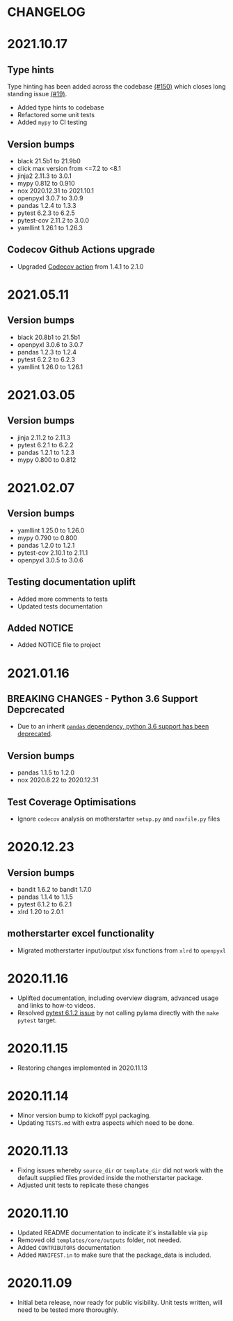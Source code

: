 CHANGELOG
=======

# 2021.10.17

## Type hints

Type hinting has been added across the codebase [(#150)](https://github.com/writememe/motherstarter/pull/150) which closes long standing issue [(#19)](https://github.com/writememe/motherstarter/issues/19).

- Added type hints to codebase
- Refactored some unit tests
- Added `mypy` to CI testing

## Version bumps

- black 21.5b1 to 21.9b0
- click max version from <=7.2 to <8.1
- jinja2 2.11.3 to 3.0.1
- mypy 0.812 to 0.910
- nox 2020.12.31 to 2021.10.1
- openpyxl 3.0.7 to 3.0.9
- pandas 1.2.4 to 1.3.3
- pytest 6.2.3 to 6.2.5
- pytest-cov 2.11.2 to 3.0.0
- yamllint 1.26.1 to 1.26.3

## Codecov Github Actions upgrade

- Upgraded [Codecov action](https://github.com/codecov/codecov-action) from 1.4.1 to 2.1.0

# 2021.05.11

## Version bumps

- black 20.8b1 to 21.5b1
- openpyxl 3.0.6 to 3.0.7
- pandas 1.2.3 to 1.2.4
- pytest 6.2.2 to 6.2.3
- yamllint 1.26.0 to 1.26.1

# 2021.03.05

## Version bumps

- jinja 2.11.2 to 2.11.3
- pytest 6.2.1 to 6.2.2
- pandas 1.2.1 to 1.2.3
- mypy 0.800 to 0.812

# 2021.02.07

## Version bumps

- yamllint 1.25.0 to 1.26.0
- mypy 0.790 to 0.800
- pandas 1.2.0 to 1.2.1
- pytest-cov 2.10.1 to 2.11.1
- openpyxl 3.0.5 to 3.0.6

## Testing documentation uplift

- Added more comments to tests
- Updated tests documentation

## Added NOTICE

- Added NOTICE file to project

# 2021.01.16

## BREAKING CHANGES - Python 3.6 Support Depcrecated

- Due to an inherit [`pandas` dependency, python 3.6 support has been deprecated](https://pandas.pydata.org/pandas-docs/stable/whatsnew/v1.2.0.html#increased-minimum-version-for-python).

## Version bumps

- pandas 1.1.5 to 1.2.0
- nox 2020.8.22 to 2020.12.31

## Test Coverage Optimisations

- Ignore `codecov` analysis on motherstarter `setup.py` and `noxfile.py` files

# 2020.12.23

## Version bumps
- bandit 1.6.2 to bandit 1.7.0
- pandas 1.1.4 to 1.1.5
- pytest 6.1.2 to 6.2.1
- xlrd 1.20 to 2.0.1

## motherstarter excel functionality
- Migrated motherstarter input/output xlsx functions from `xlrd` to `openpyxl`

# 2020.11.16

- Uplifted documentation, including overview diagram, advanced usage and links to how-to videos.
- Resolved [pytest 6.1.2 issue](https://github.com/writememe/motherstarter/pull/29) by not calling pylama directly with the `make pytest` target.

# 2020.11.15
- Restoring changes implemented in 2020.11.13

# 2020.11.14
- Minor version bump to kickoff pypi packaging.
- Updating `TESTS.md` with extra aspects which need to be done.

# 2020.11.13
- Fixing issues whereby `source_dir` or `template_dir` did not work with the default supplied files provided inside the motherstarter package.
- Adjusted unit tests to replicate these changes

# 2020.11.10
- Updated README documentation to indicate it's installable via `pip`
- Removed old `templates/core/outputs` folder, not needed.
- Added `CONTRIBUTORS` documentation
- Added `MANIFEST.in` to make sure that the package_data is included.

# 2020.11.09
- Initial beta release, now ready for public visibility. Unit tests written, will need to be tested more thoroughly.
